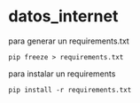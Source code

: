 # datos_internet

para generar un requirements.txt

    pip freeze > requirements.txt

para instalar un requirements

    pip install -r requirements.txt
